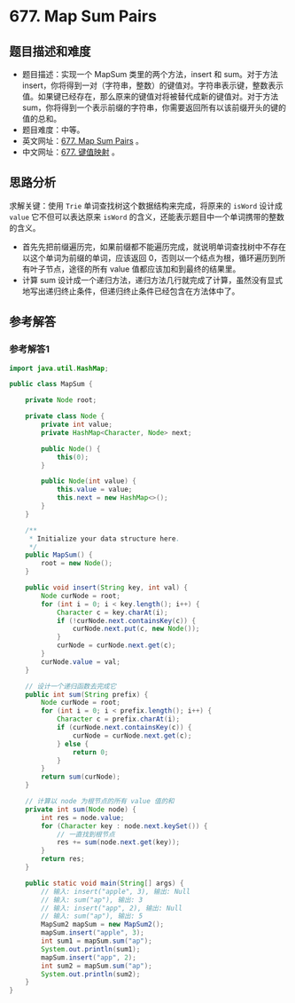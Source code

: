# 677. Map Sum Pairs

## 题目描述和难度
+ 题目描述：实现一个 MapSum 类里的两个方法，insert 和 sum。对于方法 insert，你将得到一对（字符串，整数）的键值对。字符串表示键，整数表示值。如果键已经存在，那么原来的键值对将被替代成新的键值对。对于方法 sum，你将得到一个表示前缀的字符串，你需要返回所有以该前缀开头的键的值的总和。
+ 题目难度：中等。
+ 英文网址：[677. Map Sum Pairs](https://leetcode.com/problems/map-sum-pairs/description/)  。
+ 中文网址：[677. 键值映射](https://leetcode-cn.com/problems/map-sum-pairs/description/)  。
## 思路分析
求解关键：使用 `Trie` 单词查找树这个数据结构来完成，将原来的 `isWord` 设计成 `value` 它不但可以表达原来 `isWord` 的含义，还能表示题目中一个单词携带的整数的含义。
+ 首先先把前缀遍历完，如果前缀都不能遍历完成，就说明单词查找树中不存在以这个单词为前缀的单词，应该返回 0，否则以一个结点为根，循环遍历到所有叶子节点，途径的所有 value 值都应该加和到最终的结果里。
+ 计算 sum 设计成一个递归方法，递归方法几行就完成了计算，虽然没有显式地写出递归终止条件，但递归终止条件已经包含在方法体中了。

## 参考解答
### 参考解答1

```java
import java.util.HashMap;

public class MapSum {

    private Node root;

    private class Node {
        private int value;
        private HashMap<Character, Node> next;

        public Node() {
            this(0);
        }

        public Node(int value) {
            this.value = value;
            this.next = new HashMap<>();
        }
    }

    /**
     * Initialize your data structure here.
     */
    public MapSum() {
        root = new Node();
    }

    public void insert(String key, int val) {
        Node curNode = root;
        for (int i = 0; i < key.length(); i++) {
            Character c = key.charAt(i);
            if (!curNode.next.containsKey(c)) {
                curNode.next.put(c, new Node());
            }
            curNode = curNode.next.get(c);
        }
        curNode.value = val;
    }

    // 设计一个递归函数去完成它
    public int sum(String prefix) {
        Node curNode = root;
        for (int i = 0; i < prefix.length(); i++) {
            Character c = prefix.charAt(i);
            if (curNode.next.containsKey(c)) {
                curNode = curNode.next.get(c);
            } else {
                return 0;
            }
        }
        return sum(curNode);
    }

    // 计算以 node 为根节点的所有 value 值的和
    private int sum(Node node) {
        int res = node.value;
        for (Character key : node.next.keySet()) {
            // 一直找到根节点
            res += sum(node.next.get(key));
        }
        return res;
    }

    public static void main(String[] args) {
        // 输入: insert("apple", 3), 输出: Null
        // 输入: sum("ap"), 输出: 3
        // 输入: insert("app", 2), 输出: Null
        // 输入: sum("ap"), 输出: 5
        MapSum2 mapSum = new MapSum2();
        mapSum.insert("apple", 3);
        int sum1 = mapSum.sum("ap");
        System.out.println(sum1);
        mapSum.insert("app", 2);
        int sum2 = mapSum.sum("ap");
        System.out.println(sum2);
    }
}
```